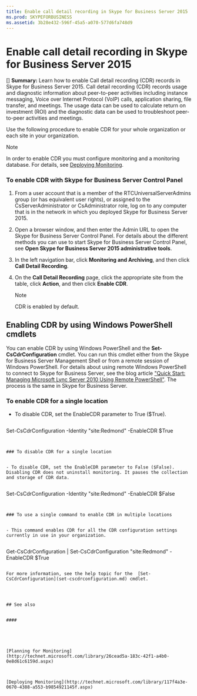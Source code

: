 ```yaml
---
title: Enable call detail recording in Skype for Business Server 2015
ms.prod: SKYPEFORBUSINESS
ms.assetid: 3b28e432-596f-45a5-a070-577d6fa748d9
---
```



# Enable call detail recording in Skype for Business Server 2015
[] **Summary:** Learn how to enable Call detail recording (CDR) records in Skype for Business Server 2015.
Call detail recording (CDR) records usage and diagnostic information about peer-to-peer activities including instance messaging, Voice over Internet Protocol (VoIP) calls, application sharing, file transfer, and meetings. The usage data can be used to calculate return on investment (ROI) and the diagnostic data can be used to troubleshoot peer-to-peer activities and meetings. 
  
    
    

Use the following procedure to enable CDR for your whole organization or each site in your organization.
> [!NOTE]
> In order to enable CDR you must configure monitoring and a monitoring database. For details, see  [Deploying Monitoring](http://technet.microsoft.com/library/117f4a3e-0670-4388-a553-b9854921145f.aspx). 
  
    
    


### To enable CDR with Skype for Business Server Control Panel


1.  From a user account that is a member of the RTCUniversalServerAdmins group (or has equivalent user rights), or assigned to the CsServerAdministrator or CsAdministrator role, log on to any computer that is in the network in which you deployed Skype for Business Server 2015.
    
  
2. Open a browser window, and then enter the Admin URL to open the Skype for Business Server Control Panel. For details about the different methods you can use to start Skype for Business Server Control Panel, see **Open Skype for Business Server 2015 administrative tools**.
    
  
3. In the left navigation bar, click **Monitoring and Archiving**, and then click **Call Detail Recording**. 
    
  
4. On the **Call Detail Recording** page, click the appropriate site from the table, click **Action**, and then click **Enable CDR**.
    
    > [!NOTE]
      > CDR is enabled by default. 

## Enabling CDR by using Windows PowerShell cmdlets

You can enable CDR by using Windows PowerShell and the **Set-CsCdrConfiguration** cmdlet. You can run this cmdlet either from the Skype for Business Server Management Shell or from a remote session of Windows PowerShell. For details about using remote Windows PowerShell to connect to Skype for Business Server, see the blog article ["Quick Start: Managing Microsoft Lync Server 2010 Using Remote PowerShell"](https://go.microsoft.com/fwlink/p/?linkId=255876). The process is the same in Skype for Business Server.
  
    
    

### To enable CDR for a single location


- To disable CDR, set the EnableCDR parameter to True ($True).
    
  ```
  
Set-CsCdrConfiguration -Identity "site:Redmond" -EnableCDR $True
  ```


### To disable CDR for a single location


- To disable CDR, set the EnableCDR parameter to False ($False). Disabling CDR does not uninstall monitoring. It pauses the collection and storage of CDR data.
    
  ```
  Set-CsCdrConfiguration -Identity "site:Redmond" -EnableCDR $False
  ```


### To use a single command to enable CDR in multiple locations


- This command enables CDR for all the CDR configuration settings currently in use in your organization.
    
  ```
  Get-CsCdrConfiguration | Set-CsCdrConfiguration "site:Redmond" -EnableCDR $True
  ```

For more information, see the help topic for the  [Set-CsCdrConfiguration](set-cscdrconfiguration.md) cmdlet.
  
    
    

## See also


#### 


  
    
    
 [Planning for Monitoring](http://technet.microsoft.com/library/26cead5a-183c-42f1-a4b0-0e8d61c6159d.aspx)
  
    
    
 [Deploying Monitoring](http://technet.microsoft.com/library/117f4a3e-0670-4388-a553-b9854921145f.aspx)

